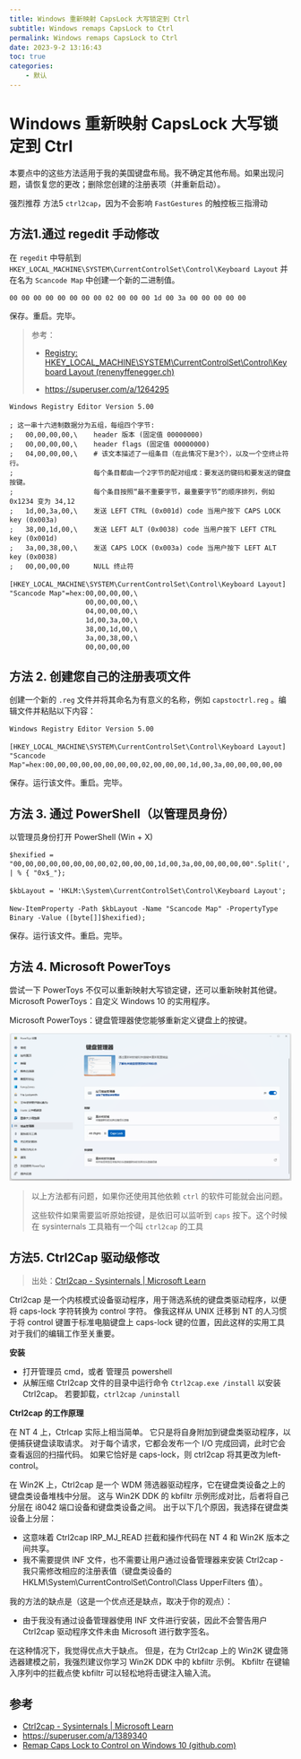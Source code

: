 ```yaml
---
title: Windows 重新映射 CapsLock 大写锁定到 Ctrl
subtitle: Windows remaps CapsLock to Ctrl
permalink: Windows remaps CapsLock to Ctrl
date: 2023-9-2 13:16:43
toc: true
categories: 
    - 默认
---
```


# Windows 重新映射 CapsLock 大写锁定到 Ctrl

本要点中的这些方法适用于我的美国键盘布局。我不确定其他布局。如果出现问题，请恢复您的更改；删除您创建的注册表项（并重新启动）。

强烈推荐 方法5 `ctrl2cap`，因为不会影响 `FastGestures` 的触控板三指滑动

## 方法1.通过 regedit 手动修改

在 `regedit` 中导航到 `HKEY_LOCAL_MACHINE\SYSTEM\CurrentControlSet\Control\Keyboard Layout` 并在名为 `Scancode Map` 中创建一个新的二进制值。

```
00 00 00 00 00 00 00 00 02 00 00 00 1d 00 3a 00 00 00 00 00
```

保存。重启。完毕。

> 参考：
>
> - [Registry: HKEY_LOCAL_MACHINE\SYSTEM\CurrentControlSet\Control\Keyboard Layout (renenyffenegger.ch)](https://renenyffenegger.ch/notes/Windows/registry/tree/HKEY_LOCAL_MACHINE/System/CurrentControlSet/Control/Keyboard-Layout/index)
>
> - https://superuser.com/a/1264295



```
Windows Registry Editor Version 5.00

; 这一串十六进制数据分为五组，每组四个字节:
;   00,00,00,00,\    header 版本 (固定值 00000000)
;   00,00,00,00,\    header flags (固定值 00000000)
;   04,00,00,00,\    # 该文本描述了一组条目（在此情况下是3个），以及一个空终止符行。
;                    每个条目都由一个2字节的配对组成：要发送的键码和要发送的键盘按键。
;                    每个条目按照“最不重要字节，最重要字节”的顺序排列，例如 0x1234 变为 34,12
;   1d,00,3a,00,\    发送 LEFT CTRL (0x001d) code 当用户按下 CAPS LOCK key (0x003a) 
;   38,00,1d,00,\    发送 LEFT ALT (0x0038) code 当用户按下 LEFT CTRL key (0x001d) 
;   3a,00,38,00,\    发送 CAPS LOCK (0x003a) code 当用户按下 LEFT ALT key (0x0038) 
;   00,00,00,00      NULL 终止符

[HKEY_LOCAL_MACHINE\SYSTEM\CurrentControlSet\Control\Keyboard Layout]
"Scancode Map"=hex:00,00,00,00,\
                   00,00,00,00,\
                   04,00,00,00,\
                   1d,00,3a,00,\
                   38,00,1d,00,\
                   3a,00,38,00,\
                   00,00,00,00
```



## 方法 2. 创建您自己的注册表项文件

创建一个新的 `.reg` 文件并将其命名为有意义的名称，例如 `capstoctrl.reg` 。编辑文件并粘贴以下内容：

```
Windows Registry Editor Version 5.00

[HKEY_LOCAL_MACHINE\SYSTEM\CurrentControlSet\Control\Keyboard Layout]
"Scancode Map"=hex:00,00,00,00,00,00,00,00,02,00,00,00,1d,00,3a,00,00,00,00,00
```

保存。运行该文件。重启。完毕。



## 方法 3. 通过 PowerShell（以管理员身份）

以管理员身份打开 PowerShell (Win + X)

```
$hexified = "00,00,00,00,00,00,00,00,02,00,00,00,1d,00,3a,00,00,00,00,00".Split(',') | % { "0x$_"};

$kbLayout = 'HKLM:\System\CurrentControlSet\Control\Keyboard Layout';

New-ItemProperty -Path $kbLayout -Name "Scancode Map" -PropertyType Binary -Value ([byte[]]$hexified);
```

保存。运行该文件。重启。完毕。



## 方法 4. Microsoft PowerToys

尝试一下 PowerToys 不仅可以重新映射大写锁定键，还可以重新映射其他键。 Microsoft PowerToys：自定义 Windows 10 的实用程序。

Microsoft PowerToys：键盘管理器使您能够重新定义键盘上的按键。

![16936313430601693631342489.png](https://raw.githubusercontent.com/james-curtis/blog-img/img/img/16936313430601693631342489.png)

> 以上方法都有问题，如果你还使用其他依赖 `ctrl` 的软件可能就会出问题。
>
> 这些软件如果需要监听原始按键，是依旧可以监听到 `caps` 按下。这个时候在 sysinternals 工具箱有一个叫 `ctrl2cap` 的工具



## 方法5. Ctrl2Cap 驱动级修改

> 出处：[Ctrl2cap - Sysinternals | Microsoft Learn](https://learn.microsoft.com/zh-cn/sysinternals/downloads/ctrl2cap)

Ctrl2cap 是一个内核模式设备驱动程序，用于筛选系统的键盘类驱动程序，以便将 caps-lock 字符转换为 control 字符。 像我这样从 UNIX 迁移到 NT 的人习惯于将 control 键置于标准电脑键盘上 caps-lock 键的位置，因此这样的实用工具对于我们的编辑工作至关重要。

**安装**

- 打开管理员 cmd，或者 管理员 powershell
- 从解压缩 Ctrl2cap 文件的目录中运行命令 `Ctrl2cap.exe /install` 以安装 Ctrl2cap。 若要卸载，`ctrl2cap /uninstall`

**Ctrl2cap 的工作原理**

在 NT 4 上，Ctrlcap 实际上相当简单。 它只是将自身附加到键盘类驱动程序，以便捕获键盘读取请求。 对于每个请求，它都会发布一个 I/O 完成回调，此时它会查看返回的扫描代码。 如果它恰好是 caps-lock，则 ctrl2cap 将其更改为left-control。

在 Win2K 上，Ctrl2cap 是一个 WDM 筛选器驱动程序，它在键盘类设备之上的键盘类设备堆栈中分层。 这与 Win2K DDK 的 kbfiltr 示例形成对比，后者将自己分层在 i8042 端口设备和键盘类设备之间。 出于以下几个原因，我选择在键盘类设备上分层：

- 这意味着 Ctrl2cap IRP_MJ_READ 拦截和操作代码在 NT 4 和 Win2K 版本之间共享。
- 我不需要提供 INF 文件，也不需要让用户通过设备管理器来安装 Ctrl2cap - 我只需修改相应的注册表值（键盘类设备的 HKLM\System\CurrentControlSet\Control\Class UpperFilters 值）。

我的方法的缺点是（这是一个优点还是缺点，取决于你的观点）：

- 由于我没有通过设备管理器使用 INF 文件进行安装，因此不会警告用户 Ctrl2cap 驱动程序文件未由 Microsoft 进行数字签名。

在这种情况下，我觉得优点大于缺点。 但是，在为 Ctrl2cap 上的 Win2K 键盘筛选器建模之前，我强烈建议你学习 Win2K DDK 中的 kbfiltr 示例。 Kbfiltr 在键输入序列中的拦截点使 kbfiltr 可以轻松地将击键注入输入流。



## 参考

- [Ctrl2cap - Sysinternals | Microsoft Learn](https://learn.microsoft.com/zh-cn/sysinternals/downloads/ctrl2cap)
- https://superuser.com/a/1389340
- [Remap Caps Lock to Control on Windows 10 (github.com)](https://gist.github.com/joshschmelzle/5e88dabc71014d7427ff01bca3fed33d)

